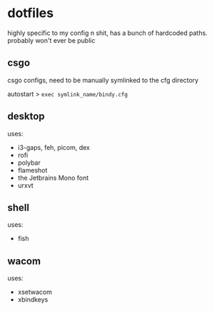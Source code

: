 # dotfiles
highly specific to my config n shit, has a bunch of hardcoded paths.
probably won't ever be public

## csgo
csgo configs, need to be manually symlinked to the cfg directory

autostart > `exec symlink_name/bindy.cfg`

## desktop
uses:
- i3-gaps, feh, picom, dex
- rofi
- polybar
- flameshot
- the Jetbrains Mono font
- urxvt

## shell
uses:
- fish

## wacom
uses:
- xsetwacom
- xbindkeys